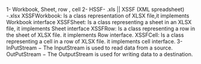 1- Workbook, Sheet, row , cell
2- HSSF- .xls || XSSF (XML spreadsheet) -.xlsx 
    XSSFWorkbook: Is a class representation of XLSX file,it implements Workbook interface
    XSSFSheet: Is a class representing a sheet in an XLSX file, it implements Sheet interface
    XSSFRow: Is a class representing a row in the sheet of XLSX file. it implements Row interface.
    XSSFCell: Is a class representing a cell in a row of XLSX file. it implements cell interface. 
 3- InPutStream − The InputStream is used to read data from a source.
    OutPutStream − The OutputStream is used for writing data to a destination. 
